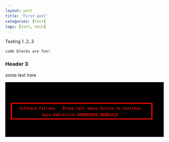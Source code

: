 ```yaml
---
layout: post
title: 'First post'
categories: [test]
tags: [test, tech]
---
```


Testing 1..2..3

```
code blocks are fun!
```

### Header 3

some text here

![Error picture](/assets/error.png)
